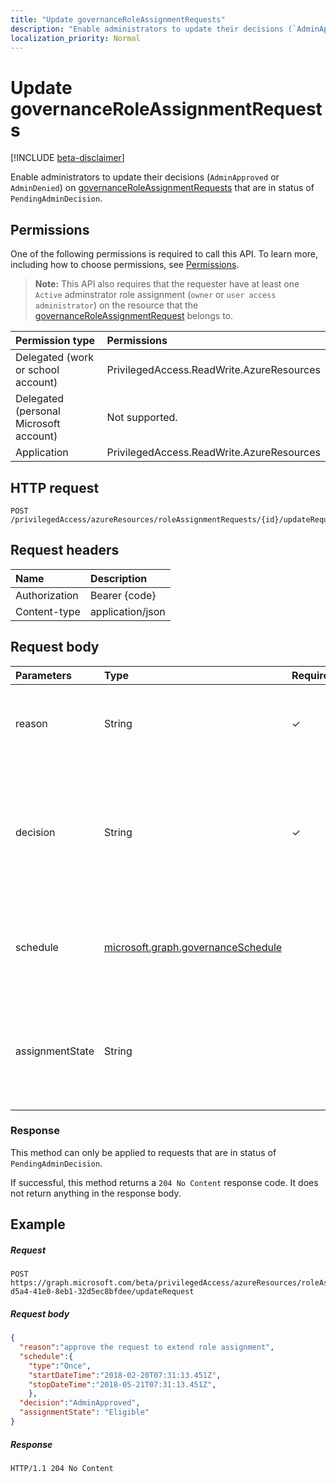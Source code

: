 ```yaml
---
title: "Update governanceRoleAssignmentRequests"
description: "Enable administrators to update their decisions (`AdminApproved` or `AdminDenied`) on governanceRoleAssignmentRequests that are in status of `PendingAdminDecision`."
localization_priority: Normal
---
```


# Update governanceRoleAssignmentRequests

[!INCLUDE [beta-disclaimer](../../includes/beta-disclaimer.md)]

Enable administrators to update their decisions (`AdminApproved` or `AdminDenied`) on [governanceRoleAssignmentRequests](../resources/governanceroleassignmentrequest.md) that are in status of `PendingAdminDecision`.

## Permissions
One of the following permissions is required to call this API. To learn more, including how to choose permissions, see [Permissions](/graph/permissions-reference).

>**Note:** This API also requires that the requester have at least one `Active` adminstrator role assignment (`owner` or `user access administrator`) on the resource that the [governanceRoleAssignmentRequest](../resources/governanceroleassignmentrequest.md) belongs to. 

|Permission type      | Permissions              |
|:--------------------|:---------------------------------------------------------|
|Delegated (work or school account) | PrivilegedAccess.ReadWrite.AzureResources  |
|Delegated (personal Microsoft account) | Not supported.    |
|Application | PrivilegedAccess.ReadWrite.AzureResources |

## HTTP request
<!-- { "blockType": "ignored" } -->
```http
POST /privilegedAccess/azureResources/roleAssignmentRequests/{id}/updateRequest   
```

## Request headers
| Name           | Description|
|:---------------|:----------|
| Authorization  | Bearer {code}|
| Content-type  | application/json|

## Request body

|Parameters	     |Type	                 |Required |Description|
|:-------------|:----------------------|:--------|:----------|
|reason        |String                 |✓        |The reason provided by the administrator for his decision.|
|decision        |String                 |✓        |The administrator decision of the role assignment request. The value should be updated as `AdminApproved` or `AdminDenied`.|
|schedule      |[ microsoft.graph.governanceSchedule](../resources/governanceschedule.md)|        | The schedule of the role assignment request. For status of `AdminApproved`, it is required.|
|assignmentState      |String|         | The state of assignment, and the values can be `Eligible` or `Active`. For decision of `AdminApproved`, it is required. |
### Response
This method can only be applied to requests that are in status of `PendingAdminDecision`.

If successful, this method returns a `204 No Content` response code. It does not return anything in the response body.

## Example
##### Request
<!-- {
  "blockType": "request",
  "name": "updaterequest_governanceroleassignmentrequest"
}-->
```http
POST https://graph.microsoft.com/beta/privilegedAccess/azureResources/roleAssignmentRequests/7c53453e-d5a4-41e0-8eb1-32d5ec8bfdee/updateRequest
```
##### Request body
```json
{
  "reason":"approve the request to extend role assignment",
  "schedule":{
    "type":"Once",
    "startDateTime":"2018-02-20T07:31:13.451Z",
    "stopDateTime":"2018-05-21T07:31:13.451Z",
    },
  "decision":"AdminApproved",
  "assignmentState": "Eligible"
}
```

##### Response
<!-- {
  "blockType": "response",
  "@odata.type": "microsoft.graph.None"
} -->
```http
HTTP/1.1 204 No Content
```


<!-- uuid: 8fcb5dbc-d5aa-4681-8e31-b001d5168d79
2015-10-25 14:57:30 UTC -->
<!--
{
  "type": "#page.annotation",
  "description": "UpdateRequest governanceRoleAssignmentRequest",
  "keywords": "",
  "section": "documentation",
  "tocPath": "",
  "suppressions": [
    "Error: /api-reference/beta/api/governanceroleassignmentrequest-update.md:\r\n      Exception processing links.\r\n    System.ArgumentException: Link Definition was null. Link text: !INCLUDE [beta-disclaimer](../../includes/beta-disclaimer.md)\r\n      at ApiDoctor.Validation.DocFile.get_LinkDestinations()\r\n      at ApiDoctor.Validation.DocSet.ValidateLinks(Boolean includeWarnings, String[] relativePathForFiles, IssueLogger issues, Boolean requireFilenameCaseMatch, Boolean printOrphanedFiles)"
  ]
}
-->
